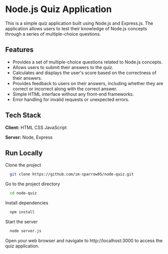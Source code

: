 
# Node.js Quiz Application

This is a simple quiz application built using Node.js and Express.js. The application allows users to test their knowledge of Node.js concepts through a series of multiple-choice questions.




## Features

- Provides a set of multiple-choice questions related to Node.js concepts.
- Allows users to submit their answers to the quiz.
- Calculates and displays the user's score based on the correctness of their answers.
- Provides feedback to users on their answers, including whether they are correct or incorrect along with the correct answer.
- Simple HTML interface without any front-end frameworks.
- Error handling for invalid requests or unexpected errors.


## Tech Stack

**Client:** HTML CSS JavaScript

**Server:** Node, Express


## Run Locally

Clone the project

```bash
  git clone https://github.com/im-sparrow05/node-quiz.git
```

Go to the project directory

```bash
  cd node-quiz
```

Install dependencies

```bash
  npm install
```

Start the server

```bash
  node server.js
```

Open your web browser and navigate to http://localhost:3000 to access the quiz application.

